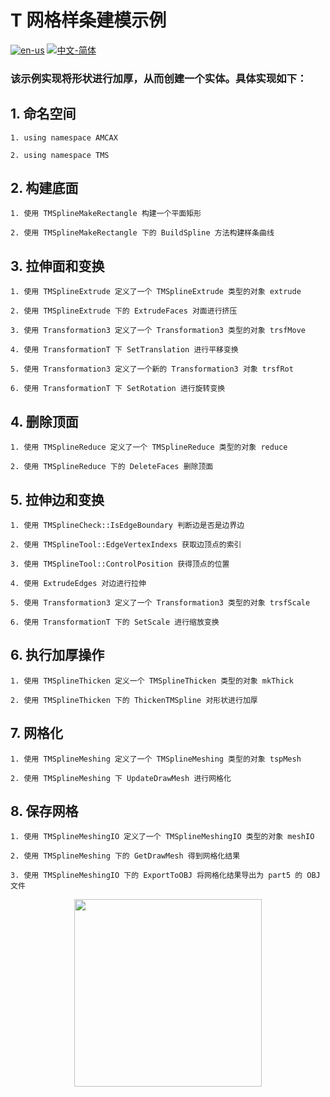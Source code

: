 # T 网格样条建模示例

[![en-us](https://img.shields.io/badge/en-us-yellow.svg)](./README.md) [![中文-简体](https://img.shields.io/badge/%E4%B8%AD%E6%96%87-%E7%AE%80%E4%BD%93-red.svg)](./README.zh_cn.md)

### 该示例实现将形状进行加厚，从而创建一个实体。具体实现如下：


## 1. 命名空间

	1. using namespace AMCAX
	
	2. using namespace TMS

## 2. 构建底面

	1. 使用 TMSplineMakeRectangle 构建一个平面矩形
	
	2. 使用 TMSplineMakeRectangle 下的 BuildSpline 方法构建样条曲线

## 3. 拉伸面和变换

	1. 使用 TMSplineExtrude 定义了一个 TMSplineExtrude 类型的对象 extrude
	
	2. 使用 TMSplineExtrude 下的 ExtrudeFaces 对面进行挤压
	
	3. 使用 Transformation3 定义了一个 Transformation3 类型的对象 trsfMove
	
	4. 使用 TransformationT 下 SetTranslation 进行平移变换
	
	5. 使用 Transformation3 定义了一个新的 Transformation3 对象 trsfRot
	
	6. 使用 TransformationT 下 SetRotation 进行旋转变换

## 4. 删除顶面

	1. 使用 TMSplineReduce 定义了一个 TMSplineReduce 类型的对象 reduce
	
	2. 使用 TMSplineReduce 下的 DeleteFaces 删除顶面

## 5. 拉伸边和变换

	1. 使用 TMSplineCheck::IsEdgeBoundary 判断边是否是边界边
	
	2. 使用 TMSplineTool::EdgeVertexIndexs 获取边顶点的索引
	
	3. 使用 TMSplineTool::ControlPosition 获得顶点的位置
	
	4. 使用 ExtrudeEdges 对边进行拉伸
	
	5. 使用 Transformation3 定义了一个 Transformation3 类型的对象 trsfScale
	
	6. 使用 TransformationT 下的 SetScale 进行缩放变换

## 6. 执行加厚操作

	1. 使用 TMSplineThicken 定义一个 TMSplineThicken 类型的对象 mkThick
	
	2. 使用 TMSplineThicken 下的 ThickenTMSpline 对形状进行加厚

## 7. 网格化

	1. 使用 TMSplineMeshing 定义了一个 TMSplineMeshing 类型的对象 tspMesh
	
	2. 使用 TMSplineMeshing 下 UpdateDrawMesh 进行网格化


## 8. 保存网格

	1. 使用 TMSplineMeshingIO 定义了一个 TMSplineMeshingIO 类型的对象 meshIO
	
	2. 使用 TMSplineMeshing 下的 GetDrawMesh 得到网格化结果
	
	3. 使用 TMSplineMeshingIO 下的 ExportToOBJ 将网格化结果导出为 part5 的 OBJ 文件
	
<div align = center><img src="https://img2.imgtp.com/2024/05/16/lMhoCCx1.png" width="300" height="300">
